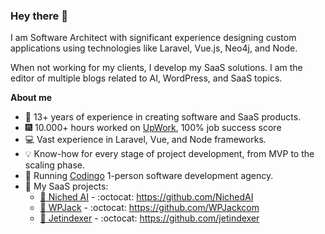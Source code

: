 ### Hey there 👋 

I am Software Architect with significant experience designing custom applications using technologies like Laravel, Vue.js, Neo4j, and Node.

When not working for my clients, I develop my SaaS solutions. I am the editor of multiple blogs related to AI, WordPress, and SaaS topics.

**About me**

- :briefcase: 13+ years of experience in creating software and SaaS products.
- :fireworks: 10.000+ hours worked on [UpWork](https://www.upwork.com/freelancers/ivanradunovic), 100% job success score
- :computer: Vast experience in Laravel, Vue, and Node frameworks.
- :bulb: Know-how for every stage of project development, from MVP to the scaling phase.
- :star2: Running [Codingo](https://codingo.me) 1-person software development agency.
- :rocket: My SaaS projects:
  - [:link: Niched AI](https://niched.ai) - :octocat: https://github.com/NichedAI
  - [:link: WPJack](https://wpjack.com) - :octocat: https://github.com/WPJackcom
  - [:link: Jetindexer](https://jetindexer.com) - :octocat: https://github.com/jetindexer



